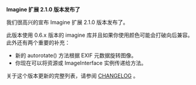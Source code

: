 **Imagine 扩展 2.1.0 版本发布了**

我们很高兴的宣布 Imagine 扩展 2.1.0 版本发布了。

此版本使用 0.6.x 版本的 imagine 库并且如果你使用颜色可能会打破向后兼容。此外还有两个重要的补充：

* 新的 autorotate() 方法根据 EXIF 元数据旋转图像。
* 你现在可以将资源或 ImageInterface 实例传递给方法。

关于这个版本更新的完整列表，请参阅 [CHANGELOG](https://github.com/yiisoft/yii2-imagine/blob/2.1.0/CHANGELOG.md) 。
